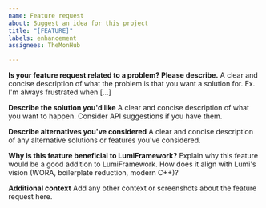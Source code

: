 ```yaml
---
name: Feature request
about: Suggest an idea for this project
title: "[FEATURE]"
labels: enhancement
assignees: TheMonHub

---
```


**Is your feature request related to a problem? Please describe.**
A clear and concise description of what the problem is that you want a solution for. Ex. I'm always frustrated when [...]

**Describe the solution you'd like**
A clear and concise description of what you want to happen. Consider API suggestions if you have them.

**Describe alternatives you've considered**
A clear and concise description of any alternative solutions or features you've considered.

**Why is this feature beneficial to LumiFramework?**
Explain why this feature would be a good addition to LumiFramework. How does it align with Lumi's vision (WORA, boilerplate reduction, modern C++)?

**Additional context**
Add any other context or screenshots about the feature request here.
